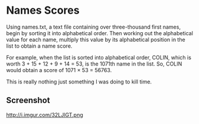 # Names Scores

Using names.txt, a text file containing over three-thousand first names, begin by sorting it into alphabetical order. Then working out the alphabetical value for each name, multiply this value by its alphabetical position in the list to obtain a name score.

For example, when the list is sorted into alphabetical order, COLIN, which is worth 3 + 15 + 12 + 9 + 14 = 53, is the 1071th name in the list. So, COLIN would obtain a score of 1071 × 53 = 56763.

This is really nothing just something I was doing to kill time.

## Screenshot

http://i.imgur.com/32LJlGT.png
